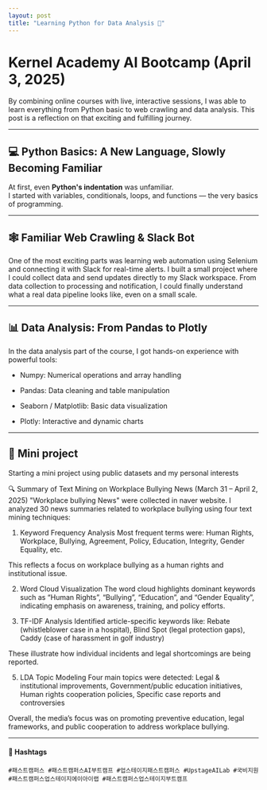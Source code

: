 ```yaml
---
layout: post
title: "Learning Python for Data Analysis 🌱"
---
```


# Kernel Academy AI Bootcamp (April 3, 2025)

By combining online courses with live, interactive sessions, I was able to learn everything from Python basic to web crawling and data analysis. 
This post is a reflection on that exciting and fulfilling journey.

---

## 💻 Python Basics: A New Language, Slowly Becoming Familiar 

At first, even **Python's indentation** was unfamiliar.  
I started with variables, conditionals, loops, and functions — the very basics of programming.


---

## 🕸  Familiar Web Crawling & Slack Bot

One of the most exciting parts was learning web automation using Selenium and connecting it with Slack for real-time alerts.
I built a small project where I could collect data and send updates directly to my Slack workspace.
From data collection to processing and notification, I could finally understand what a real data pipeline looks like, even on a small scale.

---

## 📊 Data Analysis: From Pandas to Plotly
In the data analysis part of the course, I got hands-on experience with powerful tools:

- Numpy: Numerical operations and array handling

- Pandas: Data cleaning and table manipulation

- Seaborn / Matplotlib: Basic data visualization

- Plotly: Interactive and dynamic charts


---

## 🌱 Mini project

Starting a mini project using public datasets and my personal interests

🔍 Summary of Text Mining on Workplace Bullying News (March 31 – April 2, 2025)
"Workplace bullying News" were collected in naver website. I analyzed 30 news summaries related to workplace bullying using four text mining techniques:

1. Keyword Frequency Analysis
Most frequent terms were: Human Rights, Workplace, Bullying, Agreement, Policy, Education, Integrity, Gender Equality, etc.

This reflects a focus on workplace bullying as a human rights and institutional issue.

2. Word Cloud Visualization
The word cloud highlights dominant keywords such as “Human Rights”, “Bullying”, “Education”, and “Gender Equality”, indicating emphasis on awareness, training, and policy efforts.

3. TF-IDF Analysis
Identified article-specific keywords like: Rebate (whistleblower case in a hospital), Blind Spot (legal protection gaps), Caddy (case of harassment in golf industry)

These illustrate how individual incidents and legal shortcomings are being reported.

5. LDA Topic Modeling
Four main topics were detected: Legal & institutional improvements, Government/public education initiatives, Human rights cooperation policies, Specific case reports and controversies

Overall, the media’s focus was on promoting preventive education, legal frameworks, and public cooperation to address workplace bullying.

---

#### 🔖 Hashtags  
`#패스트캠퍼스 #패스트캠퍼스AI부트캠프 #업스테이지패스트캠퍼스 #UpstageAILab #국비지원 #패스트캠퍼스업스테이지에이아이랩 #패스트캠퍼스업스테이지부트캠프`

